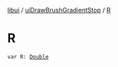 [libui](../index.md) / [uiDrawBrushGradientStop](index.md) / [R](./-r.md)

# R

`var R: `[`Double`](https://kotlinlang.org/api/latest/jvm/stdlib/kotlin/-double/index.html)